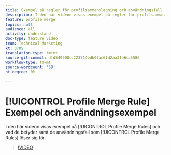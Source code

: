 ```yaml
---
title: Exempel på regler för profilsammanslagning och användningsfall
description: I den här videon visas exempel på regler för profilsammanfogning och vad de betyder samt de användningsfall som reglerna för profilsammanfogning löser.
feature: profile merge
topics: null
audience: all
activity: understand
doc-type: feature video
team: Technical Marketing
kt: 3709
translation-type: tm+mt
source-git-commit: dfd549508cc223714bdb07ac6fd2aa31e6ca5586
workflow-type: tm+mt
source-wordcount: '59'
ht-degree: 0%

---
```



# [!UICONTROL Profile Merge Rule] Exempel och användningsexempel

I den här videon visas exempel på [!UICONTROL Profile Merge Rules] och vad de betyder samt de användningsfall som [!UICONTROL Profile Merge Rules] löser sig för.

>[!VIDEO](https://video.tv.adobe.com/v/28975/?quality=12)
